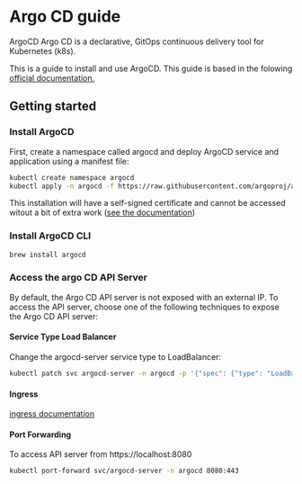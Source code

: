 # Argo CD guide

ArgoCD Argo CD is a declarative, GitOps continuous delivery tool for Kubernetes (k8s).

This is a guide to install and use ArgoCD. This guide is based in the folowing [official documentation.](https://argo-cd.readthedocs.io/)

## Getting started

### Install ArgoCD

First, create a namespace called argocd and deploy ArgoCD service and application using a manifest file:

```bash
kubectl create namespace argocd
kubectl apply -n argocd -f https://raw.githubusercontent.com/argoproj/argo-cd/stable/manifests/install.yaml
```

This installation will have a self-signed certificate and cannot be accessed witout a bit of extra work ([see the documentation](https://argo-cd.readthedocs.io/en/stable/getting_started/))

### Install ArgoCD CLI

```bash
brew install argocd
```

### Access the argo CD API Server

By default, the Argo CD API server is not exposed with an external IP. To access the API server, choose one of the following techniques to expose the Argo CD API server:

#### Service Type Load Balancer

Change the argocd-server service type to LoadBalancer:

```bash
kubectl patch svc argocd-server -n argocd -p '{"spec": {"type": "LoadBalancer"}}'
```

#### Ingress

[ingress documentation](https://argo-cd.readthedocs.io/en/stable/getting_started/#:~:text=ingress%20documentation)

#### Port Forwarding

To access API server from https://localhost:8080

```bash
kubectl port-forward svc/argocd-server -n argocd 8080:443
```

